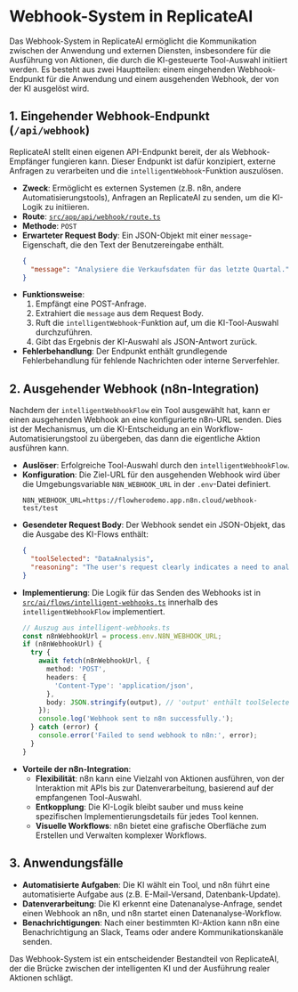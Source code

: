 # Webhook-System in ReplicateAI

Das Webhook-System in ReplicateAI ermöglicht die Kommunikation zwischen der Anwendung und externen Diensten, insbesondere für die Ausführung von Aktionen, die durch die KI-gesteuerte Tool-Auswahl initiiert werden. Es besteht aus zwei Hauptteilen: einem eingehenden Webhook-Endpunkt für die Anwendung und einem ausgehenden Webhook, der von der KI ausgelöst wird.

## 1. Eingehender Webhook-Endpunkt (`/api/webhook`)

ReplicateAI stellt einen eigenen API-Endpunkt bereit, der als Webhook-Empfänger fungieren kann. Dieser Endpunkt ist dafür konzipiert, externe Anfragen zu verarbeiten und die `intelligentWebhook`-Funktion auszulösen.

*   **Zweck**: Ermöglicht es externen Systemen (z.B. n8n, andere Automatisierungstools), Anfragen an ReplicateAI zu senden, um die KI-Logik zu initiieren.
*   **Route**: [`src/app/api/webhook/route.ts`](src/app/api/webhook/route.ts)
*   **Methode**: `POST`
*   **Erwarteter Request Body**: Ein JSON-Objekt mit einer `message`-Eigenschaft, die den Text der Benutzereingabe enthält.
    ```json
    {
      "message": "Analysiere die Verkaufsdaten für das letzte Quartal."
    }
    ```
*   **Funktionsweise**:
    1.  Empfängt eine POST-Anfrage.
    2.  Extrahiert die `message` aus dem Request Body.
    3.  Ruft die `intelligentWebhook`-Funktion auf, um die KI-Tool-Auswahl durchzuführen.
    4.  Gibt das Ergebnis der KI-Auswahl als JSON-Antwort zurück.
*   **Fehlerbehandlung**: Der Endpunkt enthält grundlegende Fehlerbehandlung für fehlende Nachrichten oder interne Serverfehler.

## 2. Ausgehender Webhook (n8n-Integration)

Nachdem der `intelligentWebhookFlow` ein Tool ausgewählt hat, kann er einen ausgehenden Webhook an eine konfigurierte n8n-URL senden. Dies ist der Mechanismus, um die KI-Entscheidung an ein Workflow-Automatisierungstool zu übergeben, das dann die eigentliche Aktion ausführen kann.

*   **Auslöser**: Erfolgreiche Tool-Auswahl durch den `intelligentWebhookFlow`.
*   **Konfiguration**: Die Ziel-URL für den ausgehenden Webhook wird über die Umgebungsvariable `N8N_WEBHOOK_URL` in der `.env`-Datei definiert.
    ```env
    N8N_WEBHOOK_URL=https://flowherodemo.app.n8n.cloud/webhook-test/test
    ```
*   **Gesendeter Request Body**: Der Webhook sendet ein JSON-Objekt, das die Ausgabe des KI-Flows enthält:
    ```json
    {
      "toolSelected": "DataAnalysis",
      "reasoning": "The user's request clearly indicates a need to analyze sales figures, which falls under data analysis."
    }
    ```
*   **Implementierung**: Die Logik für das Senden des Webhooks ist in [`src/ai/flows/intelligent-webhooks.ts`](src/ai/flows/intelligent-webhooks.ts) innerhalb des `intelligentWebhookFlow` implementiert.
    ```typescript
    // Auszug aus intelligent-webhooks.ts
    const n8nWebhookUrl = process.env.N8N_WEBHOOK_URL;
    if (n8nWebhookUrl) {
      try {
        await fetch(n8nWebhookUrl, {
          method: 'POST',
          headers: {
            'Content-Type': 'application/json',
          },
          body: JSON.stringify(output), // 'output' enthält toolSelected und reasoning
        });
        console.log('Webhook sent to n8n successfully.');
      } catch (error) {
        console.error('Failed to send webhook to n8n:', error);
      }
    }
    ```
*   **Vorteile der n8n-Integration**:
    *   **Flexibilität**: n8n kann eine Vielzahl von Aktionen ausführen, von der Interaktion mit APIs bis zur Datenverarbeitung, basierend auf der empfangenen Tool-Auswahl.
    *   **Entkopplung**: Die KI-Logik bleibt sauber und muss keine spezifischen Implementierungsdetails für jedes Tool kennen.
    *   **Visuelle Workflows**: n8n bietet eine grafische Oberfläche zum Erstellen und Verwalten komplexer Workflows.

## 3. Anwendungsfälle

*   **Automatisierte Aufgaben**: Die KI wählt ein Tool, und n8n führt eine automatisierte Aufgabe aus (z.B. E-Mail-Versand, Datenbank-Update).
*   **Datenverarbeitung**: Die KI erkennt eine Datenanalyse-Anfrage, sendet einen Webhook an n8n, und n8n startet einen Datenanalyse-Workflow.
*   **Benachrichtigungen**: Nach einer bestimmten KI-Aktion kann n8n eine Benachrichtigung an Slack, Teams oder andere Kommunikationskanäle senden.

Das Webhook-System ist ein entscheidender Bestandteil von ReplicateAI, der die Brücke zwischen der intelligenten KI und der Ausführung realer Aktionen schlägt.